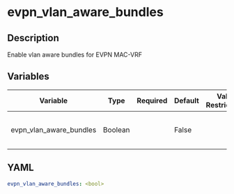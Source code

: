 # evpn_vlan_aware_bundles

## Description

Enable vlan aware bundles for EVPN MAC-VRF

## Variables

| Variable | Type | Required | Default | Value Restrictions | Description |
| -------- | ---- | -------- | ------- | ------------------ | ----------- |
| evpn_vlan_aware_bundles | Boolean |  | False |  | EVPN VLAN-Aware Bundles |

## YAML

```yaml
evpn_vlan_aware_bundles: <bool>
```